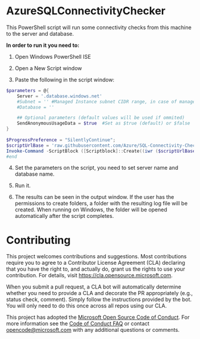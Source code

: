# AzureSQLConnectivityChecker

This PowerShell script will run some connectivity checks from this machine to the server and database.

**In order to run it you need to:**
1. Open Windows PowerShell ISE
 
2. Open a New Script window
 
3. Paste the following in the script window:

```powershell
$parameters = @{
    Server = '.database.windows.net'
    #Subnet = '' #Managed Instance subnet CIDR range, in case of managed instance this parameter is mandatory
    #Database = ''

    ## Optional parameters (default values will be used if ommited)
    SendAnonymousUsageData = $true  #Set as $true (default) or $false
}
 
$ProgressPreference = "SilentlyContinue";
$scriptUrlBase = 'raw.githubusercontent.com/Azure/SQL-Connectivity-Checker/master'
Invoke-Command -ScriptBlock ([Scriptblock]::Create((iwr ($scriptUrlBase+'/AzureSQLConnectivityChecker.ps1')).Content)) -ArgumentList $parameters
#end
```
4. Set the parameters on the script, you need to set server name and database name.

5. Run it.

6. The results can be seen in the output window. 
If the user has the permissions to create folders, a folder with the resulting log file will be created.
When running on Windows, the folder will be opened automatically after the script completes.

# Contributing

This project welcomes contributions and suggestions.  Most contributions require you to agree to a
Contributor License Agreement (CLA) declaring that you have the right to, and actually do, grant us
the rights to use your contribution. For details, visit https://cla.opensource.microsoft.com.

When you submit a pull request, a CLA bot will automatically determine whether you need to provide
a CLA and decorate the PR appropriately (e.g., status check, comment). Simply follow the instructions
provided by the bot. You will only need to do this once across all repos using our CLA.

This project has adopted the [Microsoft Open Source Code of Conduct](https://opensource.microsoft.com/codeofconduct/).
For more information see the [Code of Conduct FAQ](https://opensource.microsoft.com/codeofconduct/faq/) or
contact [opencode@microsoft.com](mailto:opencode@microsoft.com) with any additional questions or comments.
